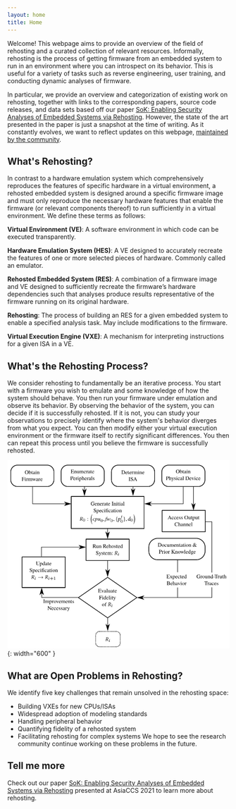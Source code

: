 ```yaml
---
layout: home
title: Home
---
```


Welcome! This webpage aims to provide an overview of the field of rehosting and a curated collection of relevant resources.
Informally, rehosting is the process of getting firmware from an embedded system to run in an environment where you can introspect on its behavior.
This is useful for a variety of tasks such as reverse engineering, user training, and conducting dynamic analyses of firmware.

In particular, we provide an overview and categorization of existing work on rehosting, together with links to the corresponding papers, source code releases, and data sets based off our paper [SoK: Enabling Security Analyses of Embedded Systems via Rehosting](https://dspace.mit.edu/handle/1721.1/130505).  However, the state of the art presented in the paper is just a snapshot at the time of writing. As it constantly evolves, we want to reflect updates on this webpage, [maintained by the community](https://github.com/rehosting/rehosting.github.io).

What's Rehosting?
---
In contrast to a hardware emulation system which comprehensively reproduces the features of specific hardware in a virtual environment, a rehosted embedded system is designed around a specific firmware image and must only reproduce the necessary hardware features that enable the firmware (or relevant components thereof) to run sufficiently in a virtual environment. We define these terms as follows:

**Virtual Environment (VE)**: A software environment in which code can be executed transparently.

**Hardware Emulation System (HES)**: A VE designed to accurately recreate the features of one or more selected pieces of hardware. Commonly called an emulator.

**Rehosted Embedded System (RES)**: A combination of a firmware image and VE designed to sufficiently recreate the firmware’s hardware dependencies such that analyses produce results representative of the firmware running on its original hardware.

**Rehosting**: The process of building an RES for a given embedded system to enable a specified analysis task. May include modifications to the firmware.

**Virtual Execution Engine (VXE)**: A mechanism for interpreting instructions for a given ISA in a VE.


What's the Rehosting Process?
---
We consider rehosting to fundamentally be an iterative process. You start with a firmware you wish to emulate and some knowledge of how the system should behave. You then run your firmware under emulation and observe its behavior. By observing the behavior of the system, you can decide if it is successfully rehosted. If it is not, you can study your observations to precisely identify where the system's behavior diverges from what you expect. You can then modify either your virtual execution environment or the firmware itself to rectify significant differences. You then can repeat this process until you believe the firmware is successfully rehosted.

![the rehosting process](/assets/images/process.png){: width="600" }


What are Open Problems in Rehosting?
---
We identify five key challenges that remain unsolved in the rehosting space:
* Building VXEs for new CPUs/ISAs
* Widespread adoption of modeling standards
* Handling peripheral behavior
* Quantifying fidelity of a rehosted system
* Facilitating rehosting for complex systems
We hope to see the research community continue working on these problems in the future.

Tell me more
---
Check out our paper [SoK: Enabling Security Analyses of Embedded Systems via Rehosting](https://dspace.mit.edu/handle/1721.1/130505) presented at AsiaCCS 2021 to learn more about rehosting.


